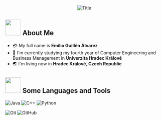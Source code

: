 <div align="center">
  <img src="https://readme-typing-svg.herokuapp.com?font=Indie+Flower&color=%23F5F5DC&size=50&center=true&vCenter=true&height=60&width=600&lines=Heyyy!+I'm+Emilio+Guillén+%3C3;Welcome+to+my+profile!" alt="Title"></img>
</div>

## <img src="https://raw.githubusercontent.com/nixin72/nixin72/master/wave.gif" width="50px" height="50px"></img> About Me

- :credit_card: My full name is **Emilio Guillén Álvarez** 
- :school: I'm currently studying my fourth year of Computer Engineering and Business Management in **Univerzita Hradec Králové**
- :earth_asia: I'm living now in **Hradec Králové, Czech Republic**

## <img src="https://media2.giphy.com/media/QssGEmpkyEOhBCb7e1/giphy.gif?cid=ecf05e47a0n3gi1bfqntqmob8g9aid1oyj2wr3ds3mg700bl&rid=giphy.gif" width="50px" height="50px"> Some Languages and Tools
![Java](https://img.shields.io/badge/java-%23ED8B00.svg?style=for-the-badge&logo=java&logoColor=white)  ![C++](https://img.shields.io/badge/c++-%2300599C.svg?style=for-the-badge&logo=c++&logoColor=white)  ![Python](https://img.shields.io/badge/python-ffdd54?style=for-the-badge&logo=python&logoColor=3670A0)

![Git](https://img.shields.io/badge/git-%23F05033.svg?style=for-the-badge&logo=git&logoColor=white) ![GitHub](https://img.shields.io/badge/github-%23121011.svg?style=for-the-badge&logo=github&logoColor=white)

<!-- ## <img src="https://media0.giphy.com/media/cNZqrH5IzOG0xrlWks/giphy.gif?cid=ecf05e47map255q427en9uprqc1sb0unjq5k4fnqg5pmhhs4&rid=giphy.gif&ct=s" width="60px" height="50px"> About Some Stats
<!-- <div align="center">
<!-- <img height="150em" src="https://github-readme-stats.vercel.app/api/top-langs/?username=pauladuck04&layout=compact&show_icon=true&theme=algolia" alt="pauladuck04"/>
<!-- <img height=!150cm" src="https://github-readme-stats.vercel.app/api/top-langs/?username=pauladuck04&theme=jolly&show_icons=true&hide_border=false&layout=compact">
<!-- </div>
<!-- <div align="center">
  <!-- <img src="https://github-readme-streak-stats.herokuapp.com/?user=pauladuck04&theme=jolly&hide_border=false" /> -->
  <!-- <img src="https://activity-graph.herokuapp.com/graph?username=tienhuynh-tn&theme=react-dark"/> -->
  <!-- <img src="https://peaceful-beyond-61134.herokuapp.com/graph?username=tienhuynh-tn&theme=react-dark"/> -->
<!-- </div>
